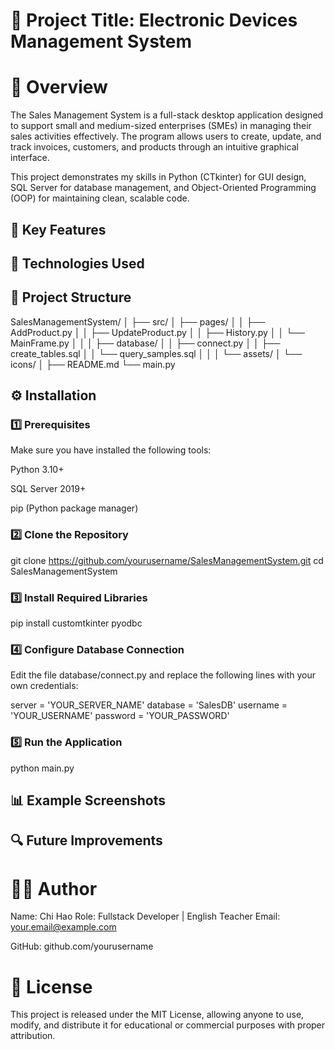 # 🧩 Project Title: Electronic Devices Management System
# 📘 Overview

The Sales Management System is a full-stack desktop application designed to support small and medium-sized enterprises (SMEs) in managing their sales activities effectively. The program allows users to create, update, and track invoices, customers, and products through an intuitive graphical interface.

This project demonstrates my skills in Python (CTkinter) for GUI design, SQL Server for database management, and Object-Oriented Programming (OOP) for maintaining clean, scalable code.

## 🚀 Key Features



## 🧱 Technologies Used

## 📂 Project Structure
SalesManagementSystem/
│
├── src/
│   ├── pages/
│   │   ├── AddProduct.py
│   │   ├── UpdateProduct.py
│   │   ├── History.py
│   │   └── MainFrame.py
│   │
│   ├── database/
│   │   ├── connect.py
│   │   ├── create_tables.sql
│   │   └── query_samples.sql
│   │
│   └── assets/
│       └── icons/
│
├── README.md
└── main.py

## ⚙️ Installation
### 1️⃣ Prerequisites

Make sure you have installed the following tools:

Python 3.10+

SQL Server 2019+

pip (Python package manager)

### 2️⃣ Clone the Repository
git clone https://github.com/yourusername/SalesManagementSystem.git
cd SalesManagementSystem

### 3️⃣ Install Required Libraries
pip install customtkinter pyodbc

### 4️⃣ Configure Database Connection

Edit the file database/connect.py and replace the following lines with your own credentials:

server = 'YOUR_SERVER_NAME'
database = 'SalesDB'
username = 'YOUR_USERNAME'
password = 'YOUR_PASSWORD'

### 5️⃣ Run the Application
python main.py

## 📊 Example Screenshots



## 🔍 Future Improvements



# 🧑‍💻 Author

Name: Chi Hao
Role: Fullstack Developer | English Teacher
Email: your.email@example.com

GitHub: github.com/yourusername

# 📜 License

This project is released under the MIT License, allowing anyone to use, modify, and distribute it for educational or commercial purposes with proper attribution.  